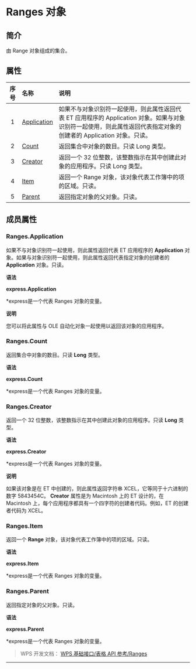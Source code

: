 # Ranges 对象

## 简介

由 Range 对象组成的集合。

## 属性

| 序号 | 名称                               | 说明                                                                                                                                                               |
|:----:|:-----------------------------------|:-------------------------------------------------------------------------------------------------------------------------------------------------------------------|
|  1   | [Application](#Ranges.Application) | 如果不与对象识别符一起使用，则此属性返回代表 ET 应用程序的 Application 对象。如果与对象识别符一起使用，则此属性返回代表指定对象的创建者的 Application 对象。只读。 |
|  2   | [Count](#Ranges.Count)             | 返回集合中对象的数目。只读 Long 类型。                                                                                                                             |
|  3   | [Creator](#Ranges.Creator)         | 返回一个 32 位整数，该整数指示在其中创建此对象的应用程序。只读 Long 类型。                                                                                         |
|  4   | [Item](#Ranges.Item)               | 返回一个 Range 对象，该对象代表工作簿中的项的区域。只读。                                                                                                          |
|  5   | [Parent](#Ranges.Parent)           | 返回指定对象的父对象。只读。                                                                                                                                       |

## 成员属性

### Ranges.Application

如果不与对象识别符一起使用，则此属性返回代表 ET 应用程序的 **Application** 对象。如果与对象识别符一起使用，则此属性返回代表指定对象的创建者的 **Application** 对象。只读。

**语法**

**express.Application**

\*express是一个代表 Ranges 对象的变量。

**说明**

您可以将此属性与 OLE 自动化对象一起使用以返回该对象的应用程序。

### Ranges.Count

返回集合中对象的数目。只读 **Long** 类型。

**语法**

**express.Count**

\*express是一个代表 Ranges 对象的变量。

### Ranges.Creator

返回一个 32 位整数，该整数指示在其中创建此对象的应用程序。只读 **Long** 类型。

**语法**

**express.Creator**

\*express是一个代表 Ranges 对象的变量。

**说明**

如果该对象是在 ET 中创建的，则此属性返回字符串 XCEL，它等同于十六进制的数字 5843454C。 **Creator** 属性是为 Macintosh 上的 ET 设计的，在 Macintosh 上，每个应用程序都具有一个四字符的创建者代码。例如，ET 的创建者代码为 XCEL。

### Ranges.Item

返回一个 **Range** 对象，该对象代表工作簿中的项的区域。只读。

**语法**

**express.Item**

\*express是一个代表 Ranges 对象的变量。

### Ranges.Parent

返回指定对象的父对象。只读。

**语法**

**express.Parent**

\*express是一个代表 Ranges 对象的变量。

> WPS 开发文档： [WPS 基础接口/表格 API 参考/Ranges](https://qn.cache.wpscdn.cn/encs/doc/office_v19/index.htm)

------------------------------------------------------------------------
